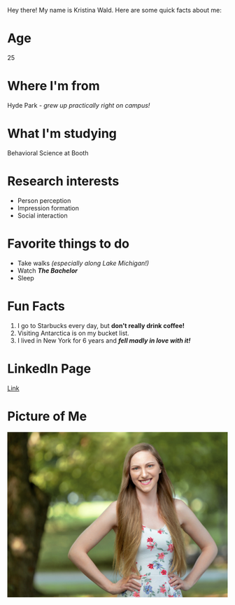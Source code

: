 Hey there!  My name is Kristina Wald.  Here are some quick facts about me:

# Age
25

# Where I'm from
Hyde Park - *grew up practically right on campus!*

# What I'm studying
Behavioral Science at Booth

# Research interests
* Person perception
* Impression formation
* Social interaction

# Favorite things to do
* Take walks *(especially along Lake Michigan!)*
* Watch _**The Bachelor**_
* Sleep

# Fun Facts
1. I go to Starbucks every day, but **don't really drink coffee!**
1. Visiting Antarctica is on my bucket list.
1. I lived in New York for 6 years and _**fell madly in love with it!**_

# LinkedIn Page
[Link](https://www.linkedin.com/in/kristina-wald-77a4a763/)

# Picture of Me
![Me](Wald-2644.jpg)



